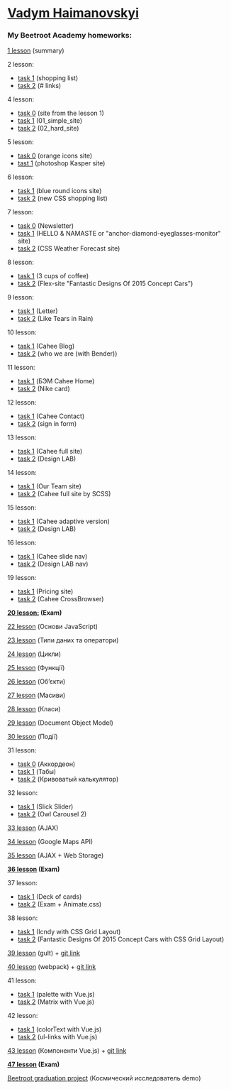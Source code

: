 # [Vadym Haimanovskyi](https://github.com/vgaimanovskyi/BeetrootAcademy)
### My Beetroot Academy homeworks:

[1 lesson](https://vgaimanovskyi.github.io/01-Homework/summary_ru.html) (summary)  

2 lesson:  
 + [task 1](https://vgaimanovskyi.github.io/02-1-Homework/index.html) (shopping list)  
 + [task 2](https://vgaimanovskyi.github.io/02-2-Homework/index.html) (# links)  

4 lesson:
 + [task 0](https://vgaimanovskyi.github.io/04-0-Homework/index.html) (site from the lesson 1)  
 + [task 1](https://vgaimanovskyi.github.io/04-1-Homework/index.html) (01_simple_site)  
 + [task 2](https://vgaimanovskyi.github.io/04-2-Homework/index.html) (02_hard_site)  
 
5 lesson:  
 + [task 0](https://vgaimanovskyi.github.io/05-0-Homework/index.html) (orange icons site)  
 + [tast 1](https://vgaimanovskyi.github.io/05-1-homework/index.html) (photoshop Kasper site)  
  
6 lesson:
 + [task 1](https://vgaimanovskyi.github.io/06-1-Homework/index.html) (blue round icons site)  
 + [task 2](https://vgaimanovskyi.github.io/02-1-Homework/index.html) (new CSS shopping list)

7 lesson:
+ [task 0](https://vgaimanovskyi.github.io/07-0-Homework/index.html) (Newsletter)   
+ [task 1](https://vgaimanovskyi.github.io/07-1-Homework/index.html) (HELLO & NAMASTE or "anchor-diamond-eyeglasses-monitor" site)
+ [task 2](https://vgaimanovskyi.github.io/07-2-Homework/index.html) (CSS Weather Forecast site)  

8 lesson:
+ [task 1](https://vgaimanovskyi.github.io/08-1-Homework/index.html) (3 cups of coffee)
+ [task 2](https://vgaimanovskyi.github.io/08-2-Homework/index.html) (Flex-site "Fantastic Designs Of 2015 Concept Cars")

9 lesson:
+ [task 1](https://vgaimanovskyi.github.io/09-1-Homework/index.html) (Letter)
+ [task 2](https://vgaimanovskyi.github.io/09-2-Homework/index.html) (Like Tears in Rain)

10 lesson:
+ [task 1](https://vgaimanovskyi.github.io/10-1-Homework/index.html) (Cahee Blog)
+ [task 2](https://vgaimanovskyi.github.io/10-2-Homework/index.html) (who we are (with Bender))

11 lesson:  
+ [task 1](https://vgaimanovskyi.github.io/11-1-Homework/index.html) (БЭМ Cahee Home)
+ [task 2](https://vgaimanovskyi.github.io/11-2-Homework/index.html) (Nike card)

12 lesson:
+ [task 1](https://vgaimanovskyi.github.io/12-1-Homework/index.html) (Cahee Contact)
+ [task 2](https://vgaimanovskyi.github.io/12-2-Homework/index.html) (sign in form)

13 lesson:
+ [task 1](https://vgaimanovskyi.github.io/13-1-Homework/index.html) (Cahee full site)
+ [task 2](https://vgaimanovskyi.github.io/15-2-Homework/index.html) (Design LAB)

14 lesson:
+ [task 1](https://vgaimanovskyi.github.io/14-1-Homework/index.html) (Our Team site)
+ [task 2](https://vgaimanovskyi.github.io/13-1-Homework/index.html) (Cahee full site by SCSS)

15 lesson:
+ [task 1](https://vgaimanovskyi.github.io/13-1-Homework/index.html) (Cahee adaptive version)
+ [task 2](https://vgaimanovskyi.github.io/15-2-Homework/index.html) (Design LAB)

16 lesson:
+ [task 1](https://vgaimanovskyi.github.io/13-1-Homework/index.html) (Cahee slide nav)
+ [task 2](https://vgaimanovskyi.github.io/15-2-Homework/index.html) (Design LAB nav)

19 lesson:
+ [task 1](https://vgaimanovskyi.github.io/19-1-Homework/index.html) (Pricing site)
+ [task 2](https://vgaimanovskyi.github.io/13-1-Homework/index.html) (Cahee CrossBrowser)

**[20 lesson:](https://vgaimanovskyi.github.io/21-1-Homework//dist/index.html) (Exam)**

[22 lesson](https://vgaimanovskyi.github.io/22-1-Homework/index.html) (Основи JavaScript)  

[23 lesson](https://vgaimanovskyi.github.io/23-1-Homework/index.html) (Типи даних та оператори)

[24 lesson](https://vgaimanovskyi.github.io/24-1-Homework/index.html) (Цикли)

[25 lesson](https://vgaimanovskyi.github.io/25-1-Homework/index.html) (Функції)

[26 lesson](https://vgaimanovskyi.github.io/26-1-Homework/index.html) (Об’єкти)

[27 lesson](https://vgaimanovskyi.github.io/27-1-Homework/index.html) (Масиви)

[28 lesson](https://vgaimanovskyi.github.io/28-1-Homework/index.html) (Класи)

[29 lesson](https://vgaimanovskyi.github.io/29-1-Homework/index.html) (Document Object Model)

[30 lesson](https://vgaimanovskyi.github.io/30-1-Homework/index.html) (Події)

31 lesson:
+ [task 0](https://vgaimanovskyi.github.io/31-0-Homework/index.html) (Аккордеон)
+ [task 1](https://vgaimanovskyi.github.io/31-1-Homework/index.html) (Табы)
+ [task 2](https://vgaimanovskyi.github.io/31-2-Homework/index.html) (Кривоватый калькулятор)

32 lesson:
+ [task 1](https://vgaimanovskyi.github.io/32-1-Homework/index.html) (Slick Slider)
+ [task 2](https://vgaimanovskyi.github.io/32-2-Homework/index.html) (Owl Carousel 2)

[33 lesson](https://vgaimanovskyi.github.io/33-1-Homework/index.html) (AJAX)

[34 lesson](https://vgaimanovskyi.github.io/34-1-Homework/index.html) (Google Maps API)

[35 lesson](https://vgaimanovskyi.github.io/33-1-Homework/index.html) (AJAX + Web Storage)

**[36 lesson](https://vgaimanovskyi.github.io/36-exam/index.html) (Exam)**

37 lesson:
+ [task 1](https://vgaimanovskyi.github.io/37-1-Homework/index.html) (Deck of cards)
+ [task 2](https://vgaimanovskyi.github.io/36-exam/index.html) (Exam + Animate.css)

38 lesson:
+ [task 1](https://vgaimanovskyi.github.io/38-1-Homework/index.html) (Icndy with CSS Grid Layout)
+ [task 2](https://vgaimanovskyi.github.io/38-2-Homework/index.html) (Fantastic Designs Of 2015 Concept Cars with CSS Grid Layout)

[39 lesson](https://vgaimanovskyi.github.io/39-1-Homework/dist/index.html) (gult) + [git link](https://github.com/vgaimanovskyi/39-1-homework)

[40 lesson](https://vgaimanovskyi.github.io/21-1-Homework/dist/index.html) (webpack) + [git link](https://github.com/vgaimanovskyi/21-1-homework)

41 lesson:
+ [task 1](https://vgaimanovskyi.github.io/41-1-Homework/index.html) (palette with Vue.js)
+ [task 2](https://vgaimanovskyi.github.io/41-2-Homework/index.html) (Matrix with Vue.js)

42 lesson:
+ [task 1](https://vgaimanovskyi.github.io/42-1-Homework/index.html) (colorText with Vue.js)
+ [task 2](https://vgaimanovskyi.github.io/42-2-Homework/index.html) (ul-links with Vue.js)

[43 lesson](https://vgaimanovskyi.github.io/43-1-Homework/index.html) (Компоненти Vue.js) + [git link](https://github.com/vgaimanovskyi/43-1-Homework)

**[47 lesson](https://vgaimanovskyi.github.io/47-Exam/index.html) (Exam)**

[Beetroot graduation project](https://vgaimanovskyi.github.io/project/index.html) (Космический исследователь demo)
